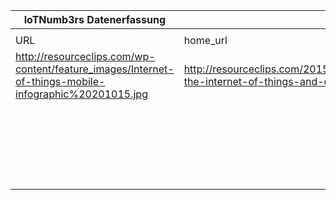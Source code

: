 |IoTNumb3rs Datenerfassung|||||||||||
| ---- | ---- | ---- | ---- | ---- | ---- | ---- | ---- | ---- | ---- | ---- |
||||||||||||
|URL|home_url|filename|device_class|device_count|market_class|market_volume|prognosis_year|publication_year|authorship_class|Dropbox folder|
|http://resourceclips.com/wp-content/feature_images/Internet-of-things-mobile-infographic%20201015.jpg|http://resourceclips.com/2015/10/20/infographic-the-internet-of-things-and-our-mobile-future/|file1_Internet-of-things-mobile-infographic20201015.jpg|smart home|500 per home|||2022|2015|journalist|marielledemuth/20181124-1200|
||||connected vehicle|all|||2025|2015|journalist|marielledemuth/20181124-1200|
||||||smart home size|56000000000|2018|2015|journalist|marielledemuth/20181124-1200|
||||lamps|100000000|||2020|2015|journalist|marielledemuth/20181124-1200|
